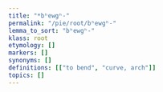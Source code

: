 ```yaml
---
title: "*bʰewgʰ-"
permalink: "/pie/root/bʰewgʰ-"
lemma_to_sort: "bʰewgʰ-"
klass: root
etymology: []
markers: []
synonyms: []
definitions: [["to bend", "curve, arch"]]
topics: []
---
```

